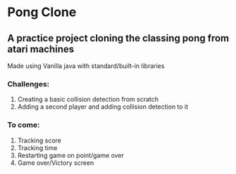 <h1>Pong Clone</h1>

<h2>A practice project cloning the classing pong from atari machines</h2>

<p>Made using Vanilla java with standard/built-in libraries</p>

<h3>Challenges:</h3>

<ol>
<li>Creating a basic collision detection from scratch</li>
<li>Adding a second player and adding collision detection to it</li>
</ol>

<h3>To come:</h3>

<ol>
<li>Tracking score</li>
<li>Tracking time</li>
<li>Restarting game on point/game over</li>
<li>Game over/Victory screen</li>
</ol>